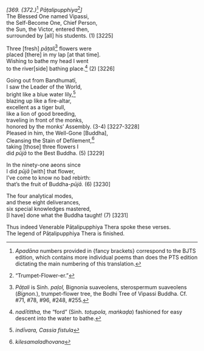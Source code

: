 *\[369. {372.}*[^1] *Pāṭalipupphiya*[^2]*\]*  
The Blessed One named Vipassi,  
the Self-Become One, Chief Person,  
the Sun, the Victor, entered then,  
surrounded by \[all\] his students. (1) \[3225\]

Three \[fresh\] *pāṭali*[^3] flowers were  
placed \[there\] in my lap \[at that time\].  
Wishing to bathe my head I went  
to the river\[side\] bathing place.[^4] (2) \[3226\]

Going out from Bandhumatī,  
I saw the Leader of the World,  
bright like a blue water lily,[^5]  
blazing up like a fire-altar,  
excellent as a tiger bull,  
like a lion of good breeding,  
traveling in front of the monks,  
honored by the monks’ Assembly. (3-4) \[3227-3228\]  
Pleased in him, the Well-Gone \[Buddha\],  
Cleansing the Stain of Defilement,[^6]  
taking \[those\] three flowers I  
did *pūjā* to the Best Buddha. (5) \[3229\]

In the ninety-one aeons since  
I did *pūjā* \[with\] that flower,  
I’ve come to know no bad rebirth:  
that’s the fruit of Buddha-*pūjā.* (6) \[3230\]

The four analytical modes,  
and these eight deliverances,  
six special knowledges mastered,  
\[I have\] done what the Buddha taught! (7) \[3231\]

Thus indeed Venerable Pāṭalipupphiya Thera spoke these verses.  
The legend of Pāṭalipupphiya Thera is finished.

[^1]: *Apadāna* numbers provided in {fancy brackets} correspond to the
    BJTS edition, which contains more individual poems than does the PTS
    edition dictating the main numbering of this translation.

[^2]: “Trumpet-Flower-er.”

[^3]: *Pāṭali* is Sinh. *paḷol,* Bignonia suaveolens, sterospermum
    suaveolens (*Bignon.*), trumpet-flower tree, the Bodhi Tree of
    Vipassi Buddha. Cf. \#71, \#78, \#96, \#248, \#255.

[^4]: *nadītittha,* the “ford” (Sinh. *toṭupola, maṅkaḍa*) fashioned for
    easy descent into the water to bathe.

[^5]: *indīvara, Cassia fistula*

[^6]: *kilesamaladhovana*
